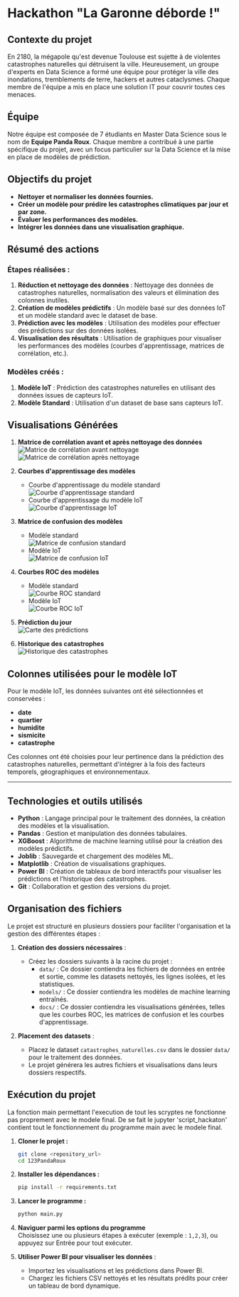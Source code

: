 # Hackathon "La Garonne déborde !"

## Contexte du projet

En 2180, la mégapole qu'est devenue Toulouse est sujette à de violentes catastrophes naturelles qui détruisent la ville. Heureusement, un groupe d'experts en Data Science a formé une équipe pour protéger la ville des inondations, tremblements de terre, hackers et autres cataclysmes. Chaque membre de l'équipe a mis en place une solution IT pour couvrir toutes ces menaces.

## Équipe

Notre équipe est composée de 7 étudiants en Master Data Science sous le nom de **Equipe Panda Roux**. Chaque membre a contribué à une partie spécifique du projet, avec un focus particulier sur la Data Science et la mise en place de modèles de prédiction.

## Objectifs du projet

- **Nettoyer et normaliser les données fournies.**
- **Créer un modèle pour prédire les catastrophes climatiques par jour et par zone.**
- **Évaluer les performances des modèles.**
- **Intégrer les données dans une visualisation graphique.**

## Résumé des actions

### Étapes réalisées :
1. **Réduction et nettoyage des données** : Nettoyage des données de catastrophes naturelles, normalisation des valeurs et élimination des colonnes inutiles.
2. **Création de modèles prédictifs** : Un modèle basé sur des données IoT et un modèle standard avec le dataset de base.
3. **Prédiction avec les modèles** : Utilisation des modèles pour effectuer des prédictions sur des données isolées.
4. **Visualisation des résultats** : Utilisation de graphiques pour visualiser les performances des modèles (courbes d'apprentissage, matrices de corrélation, etc.).

### Modèles créés :
1. **Modèle IoT** : Prédiction des catastrophes naturelles en utilisant des données issues de capteurs IoT.
2. **Modèle Standard** : Utilisation d'un dataset de base sans capteurs IoT.

## Visualisations Générées

1. **Matrice de corrélation avant et après nettoyage des données**  
   ![Matrice de corrélation avant nettoyage](docs/visu_corr_before.png)  
   ![Matrice de corrélation après nettoyage](docs/visu_corr_after.png)

2. **Courbes d'apprentissage des modèles**  
   - Courbe d'apprentissage du modèle standard  
     ![Courbe d'apprentissage standard](docs/learning_curve.png)
   - Courbe d'apprentissage du modèle IoT  
     ![Courbe d'apprentissage IoT](docs/learning_curve_iot.png)

3. **Matrice de confusion des modèles**  
   - Modèle standard  
     ![Matrice de confusion standard](docs/output_matrice_conf.png)
   - Modèle IoT  
     ![Matrice de confusion IoT](docs/output_matrice_conf_iot.png)

4. **Courbes ROC des modèles**  
   - Modèle standard  
     ![Courbe ROC standard](docs/output_roc_curve.png)
   - Modèle IoT  
     ![Courbe ROC IoT](docs/output_roc_curve_iot.png)

5. **Prédiction du jour**  
   ![Carte des prédictions](docs/prediction_map.png)

6. **Historique des catastrophes**  
   ![Historique des catastrophes](docs/historique_catastrophes.png)

## Colonnes utilisées pour le modèle IoT

Pour le modèle IoT, les données suivantes ont été sélectionnées et conservées :

- **date**
- **quartier**
- **humidite**
- **sismicite**
- **catastrophe**

Ces colonnes ont été choisies pour leur pertinence dans la prédiction des catastrophes naturelles, permettant d'intégrer à la fois des facteurs temporels, géographiques et environnementaux.

---

## Technologies et outils utilisés

- **Python** : Langage principal pour le traitement des données, la création des modèles et la visualisation.
- **Pandas** : Gestion et manipulation des données tabulaires.
- **XGBoost** : Algorithme de machine learning utilisé pour la création des modèles prédictifs.
- **Joblib** : Sauvegarde et chargement des modèles ML.
- **Matplotlib** : Création de visualisations graphiques.
- **Power BI** : Création de tableaux de bord interactifs pour visualiser les prédictions et l’historique des catastrophes.
- **Git** : Collaboration et gestion des versions du projet.

## Organisation des fichiers

Le projet est structuré en plusieurs dossiers pour faciliter l'organisation et la gestion des différentes étapes :

1. **Création des dossiers nécessaires** :
   - Créez les dossiers suivants à la racine du projet :
     - `data/` : Ce dossier contiendra les fichiers de données en entrée et sortie, comme les datasets nettoyés, les lignes isolées, et les statistiques.
     - `models/` : Ce dossier contiendra les modèles de machine learning entraînés.
     - `docs/` : Ce dossier contiendra les visualisations générées, telles que les courbes ROC, les matrices de confusion et les courbes d'apprentissage.

2. **Placement des datasets** :
   - Placez le dataset `catastrophes_naturelles.csv` dans le dossier `data/` pour le traitement des données.
   - Le projet générera les autres fichiers et visualisations dans leurs dossiers respectifs.

## Exécution du projet
   La fonction main permettant l'execution de tout les scryptes ne fonctionne pas proprement avec le modele final. De se fait le jupyter 'script_hackaton' contient tout le fonctionnement du programme main avec le modele final.

1. **Cloner le projet :**
   ```bash
   git clone <repository_url>
   cd 123PandaRoux
   ```

2. **Installer les dépendances :**
   ```bash
   pip install -r requirements.txt
   ```

3. **Lancer le programme :**
   ```bash
   python main.py
   ```

4. **Naviguer parmi les options du programme**  
   Choisissez une ou plusieurs étapes à exécuter (exemple : `1,2,3`), ou appuyez sur Entrée pour tout exécuter.

5. **Utiliser Power BI pour visualiser les données** :
   - Importez les visualisations et les prédictions dans Power BI.
   - Chargez les fichiers CSV nettoyés et les résultats prédits pour créer un tableau de bord dynamique.

